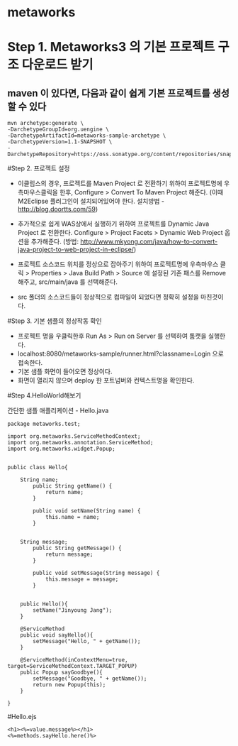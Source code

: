 metaworks
=========


# Step 1. Metaworks3 의 기본 프로젝트 구조 다운로드 받기
 
## maven 이 있다면, 다음과 같이 쉽게 기본 프로젝트를 생성할 수 있다

```
mvn archetype:generate \
-DarchetypeGroupId=org.uengine \
-DarchetypeArtifactId=metaworks-sample-archetype \
-DarchetypeVersion=1.1-SNAPSHOT \
-DarchetypeRepository=https://oss.sonatype.org/content/repositories/snapshots
```
 
#Step 2. 프로젝트 설정

* 이클립스의 경우, 프로젝트를 Maven Project 로 전환하기 위하여 프로젝트명에 우측마우스클릭을 한후, Configure > Convert To Maven Project 해준다. (이때 M2Eclipse 플러그인이 설치되어있어야 한다. 설치방법 - http://blog.doortts.com/59)

* 추가적으로 쉽게 WAS상에서 실행하기 위하여 프로젝트를 Dynamic Java Project 로 전환한다. Configure > Project Facets > Dynamic Web Project 옵션을 추가해준다. (방법: http://www.mkyong.com/java/how-to-convert-java-project-to-web-project-in-eclipse/)

* 프로젝트 소스코드 위치를 정상으로 잡아주기 위하여 프로젝트명에 우측마우스 클릭 > Properties > Java Build Path > Source 에 설정된 기존 패스를 Remove 해주고, src/main/java 를 선택해준다.

* src 폴더의 소스코드들이 정상적으로 컴파일이 되었다면 정확히 설정을 마친것이다. 

#Step 3. 기본 샘플의 정상작동 확인
* 프로젝트 명을 우클릭한후 Run As > Run on Server 를 선택하여 톰캣을 실행한다.
* localhost:8080/metaworks-sample/runner.html?classname=Login 으로 접속한다.
* 기본 샘플 화면이 들어오면 정상이다.
* 화면이 열리지 않으며 deploy 한 포트넘버와 컨텍스트명을 확인한다.

#Step 4.HelloWorld해보기
 
간단한 샘플 애플리케이션 - Hello.java

```
package metaworks.test;
 
import org.metaworks.ServiceMethodContext;
import org.metaworks.annotation.ServiceMethod;
import org.metaworks.widget.Popup;
 
 
public class Hello{
 
    String name;
        public String getName() {
            return name;
        }
 
        public void setName(String name) {
            this.name = name;
        }
 
         
    String message;
        public String getMessage() {
            return message;
        }
 
        public void setMessage(String message) {
            this.message = message;
        }
 
 
    public Hello(){
        setName("Jinyoung Jang");
    }
 
    @ServiceMethod
    public void sayHello(){
        setMessage("Hello, " + getName());
    }
 
    @ServiceMethod(inContextMenu=true, target=ServiceMethodContext.TARGET_POPUP)
    public Popup sayGoodbye(){
        setMessage("Goodbye, " + getName());
        return new Popup(this);
    }
 
}
```
 
#Hello.ejs
```
<h1><%=value.message%></h1>
<%=methods.sayHello.here()%>
```


